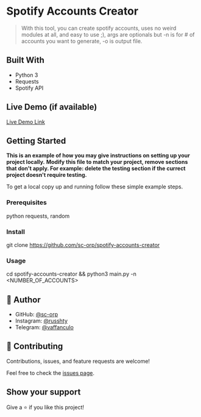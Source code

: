 # Spotify Accounts Creator

> With this tool, you can create spotify accounts, uses no weird modules at all, and easy to use ;), args are optionals but -n is for # of accounts you want to generate, -o is output file.


## Built With

- Python 3
- Requests
- Spotify API

## Live Demo (if available)

[Live Demo Link](https://livedemo.com)


## Getting Started

**This is an example of how you may give instructions on setting up your project locally.**
**Modify this file to match your project, remove sections that don't apply. For example: delete the testing section if the currect project doesn't require testing.**


To get a local copy up and running follow these simple example steps.

### Prerequisites
python requests, random

### Install
git clone https://github.com/sc-orp/spotify-accounts-creator

### Usage
cd spotify-accounts-creator && python3 main.py -n <NUMBER_OF_ACCOUNTS>



## 👤 Author

- GitHub: [@sc-orp](https://github.com/sc-orp)
- Instagram: [@russhty](https://instagram.com/russhty)
- Telegram: [@vaffanculo](https://t.me/vaffanculo)

## 🤝 Contributing

Contributions, issues, and feature requests are welcome!

Feel free to check the [issues page](../../issues/).

## Show your support

Give a ⭐️ if you like this project!
